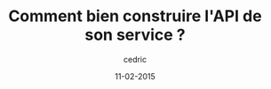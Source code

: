 ---
layout: video
title: "Comment bien construire l'API de son service ?"
author: cedric
date: 11-02-2015
youtube_slug: "D_XFUE1GeWk"
labels:
  - workshop
  - tuto
  - video
pushed: true
thumbnail: 2015-02-11-workshop-comment-bien-construire-une-api.jpg
description: "Les exemples d'APIs à utiliser pour créer votre startup ne manquent pas. Mais peut-être est-il venu le temps pour vous de créer votre propre API afin de faciliter l'intégration de votre produit ?"
---